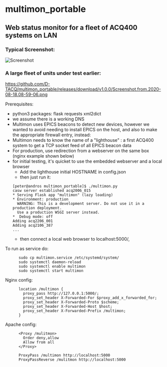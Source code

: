 # multimon_portable
## Web status monitor for a fleet of ACQ400 systems on LAN

### Typical Screenshot:

![Screenshot](https://github.com/D-TACQ/multimon_portable/releases/download/v1.0.0/Screenshot.from.2023-04-07.16-58-31.png "Screenshot")

### A large fleet of units under test earlier:
https://github.com/D-TACQ/multimon_portable/releases/download/v1.0.0/Screenshot.from.2020-08-18.08-59-06.png

Prerequisites:
* python3 packages: flask requests xml2dict
* we assume there is a working DNS
* Multimon uses EPICS beacons to detect new devices, however we wanted to avoid needing to install EPICS on the host, and also to make the appropriate firewall entry, instead:
* Multimon needs to know the name of a "lighthouse" : a first ACQ400 system to get a TCP socket feed of all EPICS beacon data
* For production, use redirection from a webserver on the same box (nginx example shown below)
* for initial testing, it's quicket to use the embedded webserver and a local browser
  * Add the lighthouse initial HOSTNAME in config.json
  * then just run it:
  ```
  [peter@andros multimon_portable]$ ./multimon.py
  casw server established acq2006_015
  * Serving Flask app "multimon" (lazy loading)
  * Environment: production
    WARNING: This is a development server. Do not use it in a production deployment.
    Use a production WSGI server instead.
  *  Debug mode: off
  Adding acq2206_001
  Adding acq2106_387
  ...
  ```
  * then connect a local web browser to localhost:5000/,



To run as service do:
```
      sudo cp multimon.service /etc/systemd/system/
      sudo systemctl daemon-reload
      sudo systemctl enable multimon
      sudo systemctl start multimon
```
Nginx config:
```
      location /multimon {
        proxy_pass http://127.0.0.1:5000/;
        proxy_set_header X-Forwarded-For $proxy_add_x_forwarded_for;
        proxy_set_header X-Forwarded-Proto $scheme;
        proxy_set_header X-Forwarded-Host $host;
        proxy_set_header X-Forwarded-Prefix /multimon;
      }
```
Apache config:
```
      <Proxy /mulitmon>
        Order deny,allow
        Allow from all
      </Proxy>
      
      ProxyPass /multimon http://localhost:5000
      ProxyPassReverse /mulitmon http://localhost:5000

```
